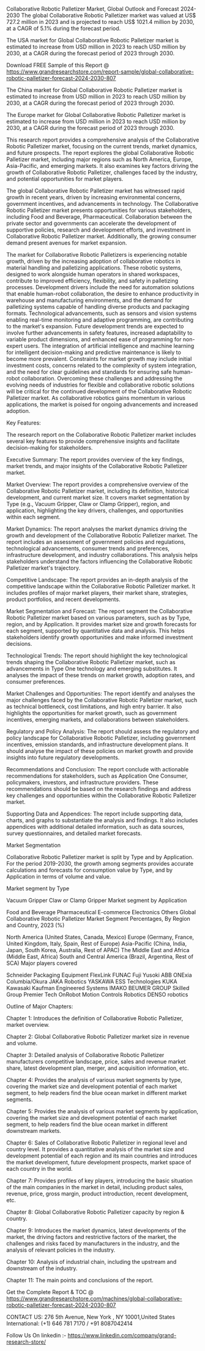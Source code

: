 Collaborative Robotic Palletizer Market, Global Outlook and Forecast 2024-2030
The global Collaborative Robotic Palletizer market was valued at US$ 727.2 million in 2023 and is projected to reach US$ 1021.4 million by 2030, at a CAGR of 5.1% during the forecast period.

The USA market for Global Collaborative Robotic Palletizer market is estimated to increase from USD million in 2023 to reach USD million by 2030, at a CAGR during the forecast period of 2023 through 2030.

Download FREE Sample of this Report @ https://www.grandresearchstore.com/report-sample/global-collaborative-robotic-palletizer-forecast-2024-2030-807

The China market for Global Collaborative Robotic Palletizer market is estimated to increase from USD million in 2023 to reach USD million by 2030, at a CAGR during the forecast period of 2023 through 2030.

The Europe market for Global Collaborative Robotic Palletizer market is estimated to increase from USD million in 2023 to reach USD million by 2030, at a CAGR during the forecast period of 2023 through 2030.

This research report provides a comprehensive analysis of the Collaborative Robotic Palletizer market, focusing on the current trends, market dynamics, and future prospects. The report explores the global Collaborative Robotic Palletizer market, including major regions such as North America, Europe, Asia-Pacific, and emerging markets. It also examines key factors driving the growth of Collaborative Robotic Palletizer, challenges faced by the industry, and potential opportunities for market players.

The global Collaborative Robotic Palletizer market has witnessed rapid growth in recent years, driven by increasing environmental concerns, government incentives, and advancements in technology. The Collaborative Robotic Palletizer market presents opportunities for various stakeholders, including Food and Beverage, Pharmaceutical. Collaboration between the private sector and governments can accelerate the development of supportive policies, research and development efforts, and investment in Collaborative Robotic Palletizer market. Additionally, the growing consumer demand present avenues for market expansion.

The market for Collaborative Robotic Palletizers is experiencing notable growth, driven by the increasing adoption of collaborative robotics in material handling and palletizing applications. These robotic systems, designed to work alongside human operators in shared workspaces, contribute to improved efficiency, flexibility, and safety in palletizing processes. Development drivers include the need for automation solutions that enable human-robot collaboration, the desire to enhance productivity in warehouse and manufacturing environments, and the demand for palletizing systems capable of handling diverse products and packaging formats. Technological advancements, such as sensors and vision systems enabling real-time monitoring and adaptive programming, are contributing to the market's expansion. Future development trends are expected to involve further advancements in safety features, increased adaptability to variable product dimensions, and enhanced ease of programming for non-expert users. The integration of artificial intelligence and machine learning for intelligent decision-making and predictive maintenance is likely to become more prevalent. Constraints for market growth may include initial investment costs, concerns related to the complexity of system integration, and the need for clear guidelines and standards for ensuring safe human-robot collaboration. Overcoming these challenges and addressing the evolving needs of industries for flexible and collaborative robotic solutions will be critical for the continued development of the Collaborative Robotic Palletizer market. As collaborative robotics gains momentum in various applications, the market is poised for ongoing advancements and increased adoption.

Key Features:

The research report on the Collaborative Robotic Palletizer market includes several key features to provide comprehensive insights and facilitate decision-making for stakeholders.

Executive Summary: The report provides overview of the key findings, market trends, and major insights of the Collaborative Robotic Palletizer market.

Market Overview: The report provides a comprehensive overview of the Collaborative Robotic Palletizer market, including its definition, historical development, and current market size. It covers market segmentation by Type (e.g., Vacuum Gripper, Claw or Clamp Gripper), region, and application, highlighting the key drivers, challenges, and opportunities within each segment.

Market Dynamics: The report analyses the market dynamics driving the growth and development of the Collaborative Robotic Palletizer market. The report includes an assessment of government policies and regulations, technological advancements, consumer trends and preferences, infrastructure development, and industry collaborations. This analysis helps stakeholders understand the factors influencing the Collaborative Robotic Palletizer market's trajectory.

Competitive Landscape: The report provides an in-depth analysis of the competitive landscape within the Collaborative Robotic Palletizer market. It includes profiles of major market players, their market share, strategies, product portfolios, and recent developments.

Market Segmentation and Forecast: The report segment the Collaborative Robotic Palletizer market based on various parameters, such as by Type, region, and by Application. It provides market size and growth forecasts for each segment, supported by quantitative data and analysis. This helps stakeholders identify growth opportunities and make informed investment decisions.

Technological Trends: The report should highlight the key technological trends shaping the Collaborative Robotic Palletizer market, such as advancements in Type One technology and emerging substitutes. It analyses the impact of these trends on market growth, adoption rates, and consumer preferences.

Market Challenges and Opportunities: The report identify and analyses the major challenges faced by the Collaborative Robotic Palletizer market, such as technical bottleneck, cost limitations, and high entry barrier. It also highlights the opportunities for market growth, such as government incentives, emerging markets, and collaborations between stakeholders.

Regulatory and Policy Analysis: The report should assess the regulatory and policy landscape for Collaborative Robotic Palletizer, including government incentives, emission standards, and infrastructure development plans. It should analyse the impact of these policies on market growth and provide insights into future regulatory developments.

Recommendations and Conclusion: The report conclude with actionable recommendations for stakeholders, such as Application One Consumer, policymakers, investors, and infrastructure providers. These recommendations should be based on the research findings and address key challenges and opportunities within the Collaborative Robotic Palletizer market.

Supporting Data and Appendices: The report include supporting data, charts, and graphs to substantiate the analysis and findings. It also includes appendices with additional detailed information, such as data sources, survey questionnaires, and detailed market forecasts.

Market Segmentation

Collaborative Robotic Palletizer market is split by Type and by Application. For the period 2019-2030, the growth among segments provides accurate calculations and forecasts for consumption value by Type, and by Application in terms of volume and value.

Market segment by Type

Vacuum Gripper
Claw or Clamp Gripper
Market segment by Application

Food and Beverage
Pharmaceutical
E-commerce
Electronics
Others
Global Collaborative Robotic Palletizer Market Segment Percentages, By Region and Country, 2023 (%)

North America (United States, Canada, Mexico)
Europe (Germany, France, United Kingdom, Italy, Spain, Rest of Europe)
Asia-Pacific (China, India, Japan, South Korea, Australia, Rest of APAC)
The Middle East and Africa (Middle East, Africa)
South and Central America (Brazil, Argentina, Rest of SCA)
Major players covered

Schneider Packaging Equipment
FlexLink
FUNAC
Fuji Yusoki
ABB
ONExia
Columbia/Okura
JAKA Robotics
YASKAWA
ESS Technologies
KUKA
Kawasaki
Kaufman Engineered Systems
IMAKO
BEUMER GROUP
Skilled Group
Premier Tech
OnRobot
Motion Controls Robotics
DENSO robotics

Outline of Major Chapters:

Chapter 1: Introduces the definition of Collaborative Robotic Palletizer, market overview.

Chapter 2: Global Collaborative Robotic Palletizer market size in revenue and volume.

Chapter 3: Detailed analysis of Collaborative Robotic Palletizer manufacturers competitive landscape, price, sales and revenue market share, latest development plan, merger, and acquisition information, etc.

Chapter 4: Provides the analysis of various market segments by type, covering the market size and development potential of each market segment, to help readers find the blue ocean market in different market segments.

Chapter 5: Provides the analysis of various market segments by application, covering the market size and development potential of each market segment, to help readers find the blue ocean market in different downstream markets.

Chapter 6: Sales of Collaborative Robotic Palletizer in regional level and country level. It provides a quantitative analysis of the market size and development potential of each region and its main countries and introduces the market development, future development prospects, market space of each country in the world.

Chapter 7: Provides profiles of key players, introducing the basic situation of the main companies in the market in detail, including product sales, revenue, price, gross margin, product introduction, recent development, etc.

Chapter 8: Global Collaborative Robotic Palletizer capacity by region & country.

Chapter 9: Introduces the market dynamics, latest developments of the market, the driving factors and restrictive factors of the market, the challenges and risks faced by manufacturers in the industry, and the analysis of relevant policies in the industry.

Chapter 10: Analysis of industrial chain, including the upstream and downstream of the industry.

Chapter 11: The main points and conclusions of the report.

Get the Complete Report & TOC @ https://www.grandresearchstore.com/machines/global-collaborative-robotic-palletizer-forecast-2024-2030-807

CONTACT US:
276 5th Avenue, New York , NY 10001,United States
International: (+1) 646 781 7170 / +91 8087042414

Follow Us On linkedin :- https://www.linkedin.com/company/grand-research-store/
